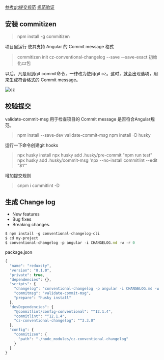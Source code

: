 

[参考git提交规范](https://www.jianshu.com/p/201bd81e7dc9?utm_source=oschina-app)
[规范验证](https://github.com/conventional-changelog/commitlint/#what-is-commitlint)

## 安装 commitizen

> npm install -g commitizen

项目里运行  使其支持 Angular 的 Commit message 格式
> commitizen init cz-conventional-changelog --save --save-exact  初始化cz包

以后，凡是用到git commit命令，一律改为使用git cz。这时，就会出现选项，用来生成符合格式的 Commit message。


![cz](https://upload-images.jianshu.io/upload_images/3827973-39053e8f0259dfda.png?imageMogr2/auto-orient/strip|imageView2/2/w/557/format/webp)


## 校验提交
validate-commit-msg 用于检查项目的 Commit message 是否符合Angular规范。
> npm install --save-dev validate-commit-msg
> npm install -D husky

运行一下命令创建git hooks
> npx  husky install 
> npx husky add .husky/pre-commit "npm run test"
> npx husky add .husky/commit-msg 'npx --no-install commitlint --edit "$1"' 

增加提交规则 
> cnpm i commitlint -D  



## 生成 Change log

- New features
- Bug fixes
- Breaking changes.

```js
$ npm install -g conventional-changelog-cli
$ cd my-project
$ conventional-changelog -p angular -i CHANGELOG.md -w -r 0
```



package.json
```js
{
  "name": "reduxsty",
  "version": "0.1.0",
  "private": true,
  "dependencies": {},
  "scripts": {
    "changelog": "conventional-changelog -p angular -i CHANGELOG.md -w -r 0",
    "commitmsg": "validate-commit-msg",
    "prepare": "husky install"
  },
  "devDependencies": {
    "@commitlint/config-conventional": "^12.1.4",
    "commitlint": "^12.1.4",
    "cz-conventional-changelog": "^3.3.0"
  },
  "config": {
    "commitizen": {
      "path": "./node_modules/cz-conventional-changelog"
    }
  }
}
```